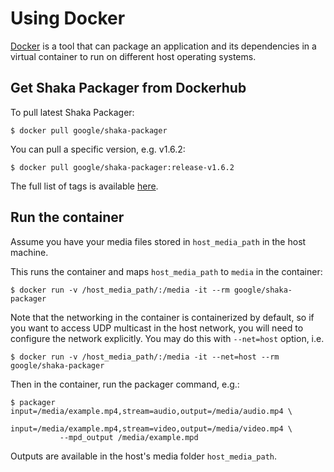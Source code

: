 # Using Docker

[Docker](https://www.docker.com/whatisdocker) is a tool that can package an
application and its dependencies in a virtual container to run on different
host operating systems.

## Get Shaka Packager from Dockerhub

To pull latest Shaka Packager:

```shell
$ docker pull google/shaka-packager
```

You can pull a specific version, e.g. v1.6.2:

```shell
$ docker pull google/shaka-packager:release-v1.6.2
```

The full list of tags is available
[here](https://hub.docker.com/r/google/shaka-packager/tags/).

## Run the container

Assume you have your media files stored in `host_media_path` in the host
machine.

This runs the container and maps `host_media_path` to `media` in the container:

```shell
$ docker run -v /host_media_path/:/media -it --rm google/shaka-packager
```

Note that the networking in the container is containerized by default, so if
you want to access UDP multicast in the host network, you will need to configure
the network explicitly. You may do this with `--net=host` option, i.e.

```shell
$ docker run -v /host_media_path/:/media -it --net=host --rm google/shaka-packager
```

Then in the container, run the packager command, e.g.:

```shell
$ packager input=/media/example.mp4,stream=audio,output=/media/audio.mp4 \
           input=/media/example.mp4,stream=video,output=/media/video.mp4 \
           --mpd_output /media/example.mpd
```

Outputs are available in the host's media folder `host_media_path`.
